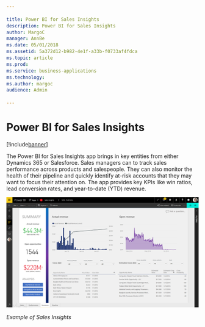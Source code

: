 ```yaml
---

title: Power BI for Sales Insights
description: Power BI for Sales Insights
author: MargoC
manager: AnnBe
ms.date: 05/01/2018
ms.assetid: 5a372d12-b982-4e1f-a33b-f0733af4fdca
ms.topic: article
ms.prod: 
ms.service: business-applications
ms.technology: 
ms.author: margoc
audience: Admin

---
```

#  Power BI for Sales Insights




[!include[banner](../../../includes/banner.md)]

The Power BI for Sales Insights app brings in key entities from either
Dynamics 365 or Salesforce. Sales managers can to track sales performance across
products and salespeople. They can also monitor the health of their pipeline and
quickly identify at-risk accounts that they may want to focus their attention
on. The app provides key KPIs like win ratios, lead conversion rates, and
year-to-date (YTD) revenue.

![A screenshot showing an example of Sales Insights](media/power-bi-sales-insights-1.png "A screenshot showing an example of Sales Insights")
<!-- picture -->


*Example of Sales Insights*
